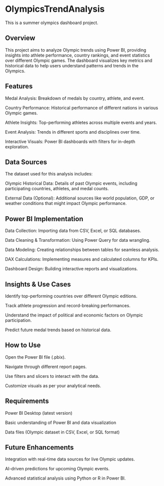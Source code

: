 # OlympicsTrendAnalysis
This is a summer olympics dashboard project.

## Overview

This project aims to analyze Olympic trends using Power BI, providing insights into athlete performance, country rankings, and event statistics over different Olympic games. The dashboard visualizes key metrics and historical data to help users understand patterns and trends in the Olympics.

## Features

Medal Analysis: Breakdown of medals by country, athlete, and event.

Country Performance: Historical performance of different nations in various Olympic games.

Athlete Insights: Top-performing athletes across multiple events and years.

Event Analysis: Trends in different sports and disciplines over time.

Interactive Visuals: Power BI dashboards with filters for in-depth exploration.

## Data Sources

The dataset used for this analysis includes:

Olympic Historical Data: Details of past Olympic events, including participating countries, athletes, and medal counts.

External Data (Optional): Additional sources like world population, GDP, or weather conditions that might impact Olympic performance.

## Power BI Implementation

Data Collection: Importing data from CSV, Excel, or SQL databases.

Data Cleaning & Transformation: Using Power Query for data wrangling.

Data Modeling: Creating relationships between tables for seamless analysis.

DAX Calculations: Implementing measures and calculated columns for KPIs.

Dashboard Design: Building interactive reports and visualizations.

## Insights & Use Cases

Identify top-performing countries over different Olympic editions.

Track athlete progression and record-breaking performances.

Understand the impact of political and economic factors on Olympic participation.

Predict future medal trends based on historical data.

## How to Use

Open the Power BI file (.pbix).

Navigate through different report pages.

Use filters and slicers to interact with the data.

Customize visuals as per your analytical needs.

## Requirements

Power BI Desktop (latest version)

Basic understanding of Power BI and data visualization

Data files (Olympic dataset in CSV, Excel, or SQL format)

## Future Enhancements

Integration with real-time data sources for live Olympic updates.

AI-driven predictions for upcoming Olympic events.

Advanced statistical analysis using Python or R in Power BI.


